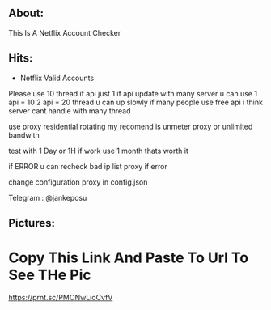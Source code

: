 ## About:
This Is A Netflix Account Checker

## Hits:
- Netflix Valid Accounts

Please use 10 thread if api just 1
if api update with many server u can use 1 api = 10
2 api = 20
thread u can up slowly
if many people use free api i think server cant handle with many thread

use proxy residential rotating
my recomend is unmeter proxy or unlimited bandwith

test with 1 Day or 1H if work use 1 month thats worth it

if ERROR u can recheck
bad ip list proxy if error

change configuration proxy in config.json

Telegram : @jankeposu


## Pictures:
# Copy This Link And Paste To Url To See THe Pic
https://prnt.sc/PMONwLioCvfV
